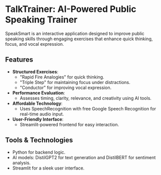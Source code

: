 # TalkTrainer: AI-Powered Public Speaking Trainer

SpeakSmart is an interactive application designed to improve public speaking skills through engaging exercises that enhance quick thinking, focus, and vocal expression.

## Features
- **Structured Exercises**:
  - "Rapid Fire Analogies" for quick thinking.
  - "Triple Step" for maintaining focus under distractions.
  - "Conductor" for improving vocal expression.
- **Performance Evaluation**:
  - Assesses timing, clarity, relevance, and creativity using AI tools.
- **Affordable Technology**:
  - Uses SpeechRecognition with free Google Speech Recognition for real-time audio input.
- **User-Friendly Interface**:
  - Streamlit-powered frontend for easy interaction.

## Tools & Technologies
- Python for backend logic.
- AI models: DistilGPT2 for text generation and DistilBERT for sentiment analysis.
- Streamlit for a sleek user interface.
